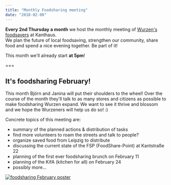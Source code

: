 ```yaml
---
title: "Monthly Foodsharing meeting"
date: "2018-02-08"
---
```


**Every 2nd Thursday a month** we host the monthly meeting of [Wurzen's foodsavers](../../about/foodsharing) at Kanthaus.  
We plan the future of local foodsaving, strengthen our community, share food and spend a nice evening together. Be part of it!

This month we'll already start **at 5pm**!

===

## It's foodsharing February!

This month Björn and Janina will put their shoulders to the wheel! Over the course of the month they'll talk to as many stores and citizens as possible to make foodsharing Wurzen expand. We want to see it thrive and blossom and we hope the Wurzeners will help us do so! :)

Concrete topics of this meeting are:
- summary of the planned actions & distribution of tasks
- find more volunteers to roam the streets and talk to people?
- organize saved food from Leipzig to distribute
- discussing the current state of the FSP (FoodShare-Point) at Kantstraße 22
- planning of the first ever foodsharing brunch on February 11
- planning of the KifA (kitchen for all) on February 24
- possibly more...

[![foodsharing February poster](/pics/fs_wu-Feb_small.jpg)](/pics/fs_wu-Feb.pdf)
